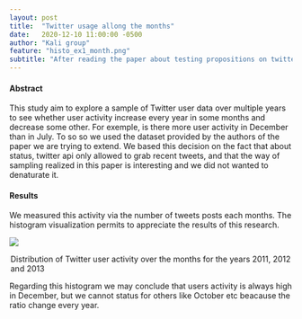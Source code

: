 ```yaml
---
layout: post
title:  "Twitter usage allong the months"
date:   2020-12-10 11:00:00 -0500
author: "Kali group"
feature: "histo_ex1_month.png"
subtitle: "After reading the paper about testing propositions on twitter usage, we wanted to add the research question 'Is there a pattern of twitter usage allong the year ? '. Is there some months, always the same months, where the usage increases or in contrary where it decreases ? Click this post to see the results"
---
```

<h4>Abstract</h4>
<p>
This study aim to explore a sample of Twitter user data over multiple years to see whether user activity increase every year in some months and decrease some other. For exemple, is there more user activity in December than in July.
To so so we used the dataset provided by the authors of the paper we are trying to extend. 
We based this decision on the fact that about status, twitter api only allowed to grab recent tweets, and that the way of sampling realized in this paper is interesting and we did not wanted to denaturate it. 
</p>
<h4>Results</h4>
<p>
We measured this activity via the number of tweets posts each months.
The histogram visualization permits to appreciate the results of this research.
</p>
<p>
<img src="{{ site.baseurl}}/assets/images/histo_ex1_month.png" class="half_width" />
</p>
<legend>Distribution of Twitter user activity over the months for the years 2011, 2012 and 2013</legend>
<p>
Regarding this histogram we may conclude that users activity is always high in December, but we cannot status for others like October etc beacause the ratio change every year.
</p>